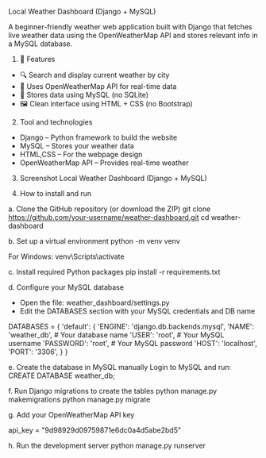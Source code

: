 Local Weather Dashboard (Django + MySQL)

A beginner-friendly weather web application built with Django that fetches live weather data using the OpenWeatherMap API and stores relevant info in a MySQL database.


1. 🔧 Features

* 🔍 Search and display current weather by city
* 📡 Uses OpenWeatherMap API for real-time data
* 💾 Stores data using MySQL (no SQLite)
* 🖼️ Clean interface using HTML + CSS (no Bootstrap)


2. Tool and technologies

* Django – Python framework to build the website
* MySQL – Stores your weather data
* HTML,CSS – For the webpage design
* OpenWeatherMap API – Provides real-time weather


3. Screenshot
Local Weather Dashboard (Django + MySQL)

4. How to install and run

a. Clone the GitHub repository (or download the ZIP)
git clone https://github.com/your-username/weather-dashboard.git
cd weather-dashboard

b. Set up a virtual environment
python -m venv venv

 For Windows:
venv\Scripts\activate

c. Install required Python packages
pip install -r requirements.txt

d. Configure your MySQL database
   - Open the file: weather_dashboard/settings.py
   - Edit the DATABASES section with your MySQL credentials and DB name

DATABASES = {
    'default': {
        'ENGINE': 'django.db.backends.mysql',
        'NAME': 'weather_db',             # Your database name
        'USER': 'root',                   # Your MySQL username
        'PASSWORD': 'root',                 # Your MySQL password
        'HOST': 'localhost',
        'PORT': '3306',
    }
}

e. Create the database in MySQL manually
 Login to MySQL and run:
 CREATE DATABASE weather_db;

f. Run Django migrations to create the tables
python manage.py makemigrations
python manage.py migrate

g. Add your OpenWeatherMap API key
    
api_key = "9d98929d09759871e6dc0a4d5abe2bd5"

h. Run the development server
python manage.py runserver